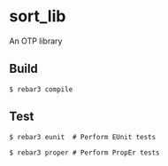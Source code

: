 sort_lib
=====

An OTP library

Build
-----

    $ rebar3 compile


Test
----

    $ rebar3 eunit  # Perform EUnit tests

    $ rebar3 proper # Perform PropEr tests
